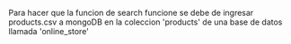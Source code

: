 Para hacer que la funcion de search funcione se debe de ingresar products.csv a mongoDB en la coleccion 'products' de una base de datos llamada 'online_store' 

